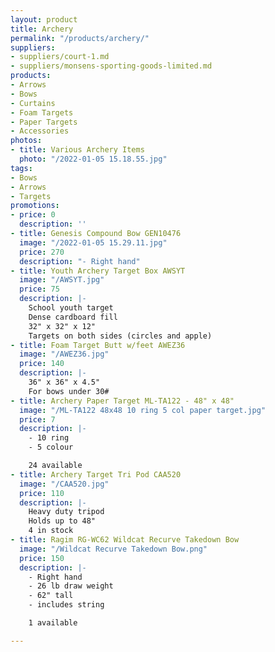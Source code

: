 ```yaml
---
layout: product
title: Archery
permalink: "/products/archery/"
suppliers:
- suppliers/court-1.md
- suppliers/monsens-sporting-goods-limited.md
products:
- Arrows
- Bows
- Curtains
- Foam Targets
- Paper Targets
- Accessories
photos:
- title: Various Archery Items
  photo: "/2022-01-05 15.18.55.jpg"
tags:
- Bows
- Arrows
- Targets
promotions:
- price: 0
  description: ''
- title: Genesis Compound Bow GEN10476
  image: "/2022-01-05 15.29.11.jpg"
  price: 270
  description: "- Right hand"
- title: Youth Archery Target Box AWSYT
  image: "/AWSYT.jpg"
  price: 75
  description: |-
    School youth target
    Dense cardboard fill
    32" x 32" x 12"
    Targets on both sides (circles and apple)
- title: Foam Target Butt w/feet AWEZ36
  image: "/AWEZ36.jpg"
  price: 140
  description: |-
    36" x 36" x 4.5"
    For bows under 30#
- title: Archery Paper Target ML-TA122 - 48" x 48"
  image: "/ML-TA122 48x48 10 ring 5 col paper target.jpg"
  price: 7
  description: |-
    - 10 ring
    - 5 colour

    24 available
- title: Archery Target Tri Pod CAA520
  image: "/CAA520.jpg"
  price: 110
  description: |-
    Heavy duty tripod
    Holds up to 48"
    4 in stock
- title: Ragim RG-WC62 Wildcat Recurve Takedown Bow
  image: "/Wildcat Recurve Takedown Bow.png"
  price: 150
  description: |-
    - Right hand
    - 26 lb draw weight
    - 62" tall
    - includes string

    1 available

---
```

